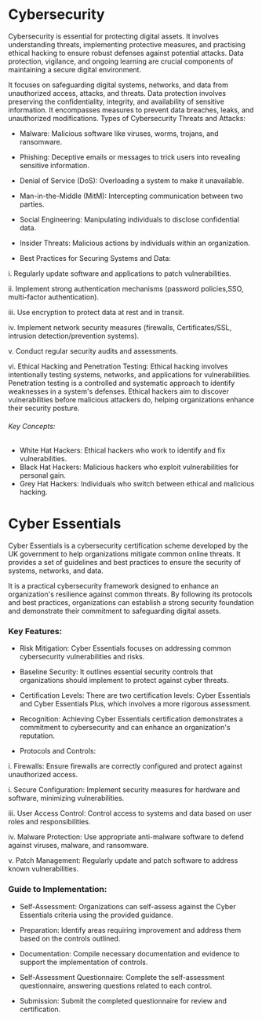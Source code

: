 # Cybersecurity

Cybersecurity is essential for protecting digital assets. It involves understanding threats, implementing protective measures, and practising ethical hacking to ensure robust defenses against potential attacks. Data protection, vigilance, and ongoing learning are crucial components of maintaining a secure digital environment.

It focuses on safeguarding digital systems, networks, and data from unauthorized access, attacks, and threats. Data protection involves preserving the confidentiality, integrity, and availability of sensitive information. It encompasses measures to prevent data breaches, leaks, and unauthorized modifications.
Types of Cybersecurity Threats and Attacks:

- Malware: Malicious software like viruses, worms, trojans, and ransomware.

- Phishing: Deceptive emails or messages to trick users into revealing sensitive information.

- Denial of Service (DoS): Overloading a system to make it unavailable.

- Man-in-the-Middle (MitM): Intercepting communication between two parties.

- Social Engineering: Manipulating individuals to disclose confidential data.

- Insider Threats: Malicious actions by individuals within an organization.

- Best Practices for Securing Systems and Data:

i. Regularly update software and applications to patch vulnerabilities.

ii. Implement strong authentication mechanisms (password policies,SSO,  multi-factor authentication).

iii. Use encryption to protect data at rest and in transit.

iv. Implement network security measures (firewalls, Certificates/SSL, intrusion detection/prevention systems).

v. Conduct regular security audits and assessments.

vi. Ethical Hacking and Penetration Testing: Ethical hacking involves intentionally testing systems, networks, and applications for vulnerabilities. Penetration testing is a controlled and systematic approach to identify weaknesses in a system's defenses. Ethical hackers aim to discover vulnerabilities before malicious attackers do, helping organizations enhance their security posture.

###### Key Concepts:

- White Hat Hackers: Ethical hackers who work to identify and fix vulnerabilities.
- Black Hat Hackers: Malicious hackers who exploit vulnerabilities for personal gain.
- Grey Hat Hackers: Individuals who switch between ethical and malicious hacking.

# Cyber Essentials
Cyber Essentials is a cybersecurity certification scheme developed by the UK government to help organizations mitigate common online threats. It provides a set of guidelines and best practices to ensure the security of systems, networks, and data.

It is a practical cybersecurity framework designed to enhance an organization's resilience against common threats. By following its protocols and best practices, organizations can establish a strong security foundation and demonstrate their commitment to safeguarding digital assets.

### Key Features:

- Risk Mitigation: Cyber Essentials focuses on addressing common cybersecurity vulnerabilities and risks.

- Baseline Security: It outlines essential security controls that organizations should implement to protect against cyber threats.

- Certification Levels: There are two certification levels: Cyber Essentials and Cyber Essentials Plus, which involves a more rigorous assessment.

- Recognition: Achieving Cyber Essentials certification demonstrates a commitment to cybersecurity and can enhance an organization's reputation.

- Protocols and Controls:

i. Firewalls: Ensure firewalls are correctly configured and protect against unauthorized access.

i. Secure Configuration: Implement security measures for hardware and software, minimizing vulnerabilities.

iii. User Access Control: Control access to systems and data based on user roles and responsibilities.

iv. Malware Protection: Use appropriate anti-malware software to defend against viruses, malware, and ransomware.

v. Patch Management: Regularly update and patch software to address known vulnerabilities.

### Guide to Implementation:

- Self-Assessment: Organizations can self-assess against the Cyber Essentials criteria using the provided guidance.

- Preparation: Identify areas requiring improvement and address them based on the controls outlined.

- Documentation: Compile necessary documentation and evidence to support the implementation of controls.

- Self-Assessment Questionnaire: Complete the self-assessment questionnaire, answering questions related to each control.

- Submission: Submit the completed questionnaire for review and certification.
  
